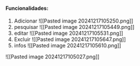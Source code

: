#### Funcionalidades:

1. Adicionar
 ![[Pasted image 20241217105250.png]]
2. pesquisar
![[Pasted image 20241217105449.png]]
3. editar
![[Pasted image 20241217105531.png]]
4. Excluir
![[Pasted image 20241217105647.png]]
5. infos
![[Pasted image 20241217105610.png]]


![[Pasted image 20241217105027.png]]